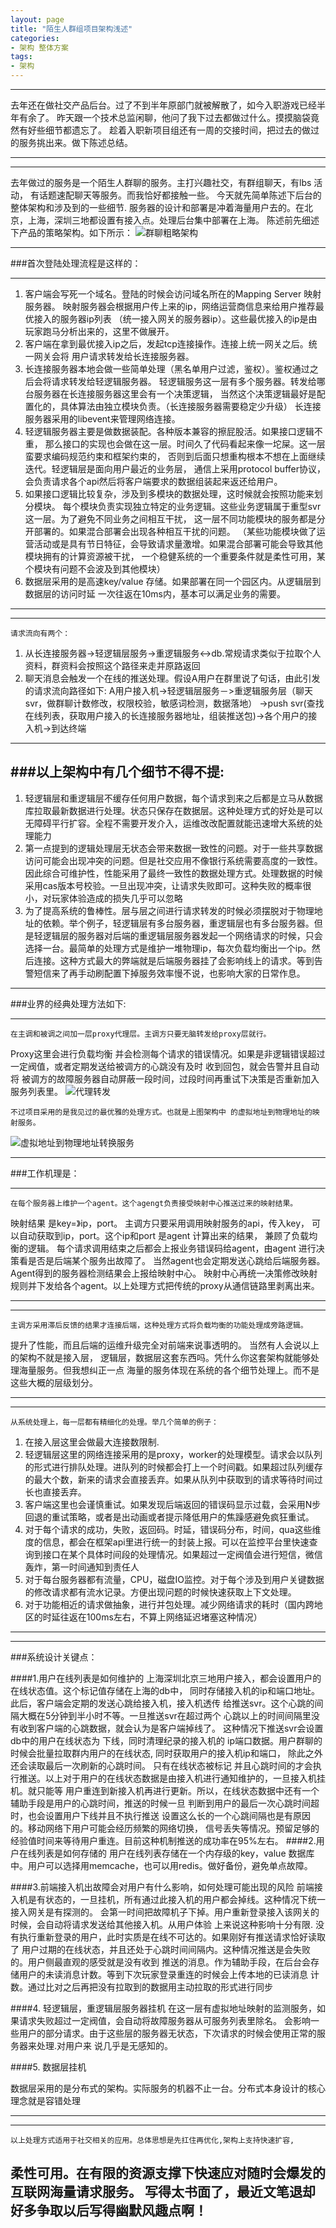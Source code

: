 ```yaml
---
layout: page
title: "陌生人群组项目架构浅述"
categories:
- 架构 整体方案 
tags:
- 架构
---
```




----

   去年还在做社交产品后台。过了不到半年原部门就被解散了，如今入职游戏已经半年有余了。
昨天跟一个技术总监闲聊，他问了我下过去都做过什么。摸摸脑袋竟然有好些细节都遗忘了。
趁着入职新项目组还有一周的交接时间，把过去的做过的服务挑出来。做下陈述总结。


----

----
   去年做过的服务是一个陌生人群聊的服务。主打兴趣社交，有群组聊天，有lbs 活动，
有话题速配聊天等服务。而我恰好都接触一些。 今天就先简单陈述下后台的整体架构和涉及到的一些细节.
服务器的设计和部署是冲着海量用户去的。在北京，上海，深圳三地都设置有接入点。处理后台集中部署在上海。
陈述前先细述下产品的策略架构。如下所示：
![群聊粗略架构](http://7xp7tl.com1.z0.glb.clouddn.com/微群组服务器大略架构.png)


----




###首次登陆处理流程是这样的：

----
1.  客户端会写死一个域名。登陆的时候会访问域名所在的Mapping Server 映射服务器。
映射服务器会根据用户传上来的ip，网络运营商信息来给用户推荐最优接入的服务器ip列表
（统一接入网关的服务器ip）。这些最优接入的ip是由玩家跑马分析出来的，这里不做展开。
2. 客户端在拿到最优接入ip之后，发起tcp连接操作。连接上统一网关之后。统一网关会将
用户请求转发给长连接服务器。  
3. 长连接服务器本地会做一些简单处理（黑名单用户过滤，鉴权）。鉴权通过之后会将请求转发给轻逻辑服务器。
轻逻辑服务这一层有多个服务器。转发给哪台服务器在长连接服务器这里会有一个决策逻辑，
当然这个决策逻辑最好是配置化的，具体算法由独立模块负责。（长连接服务器需要稳定少升级）
长连接服务器采用的libevent来管理网络连接。
4. 轻逻辑服务器主要是做数据装配。各种版本兼容的擦屁股活。如果接口逻辑不重，
那么接口的实现也会做在这一层。时间久了代码看起来像一坨屎。这一层蛮要求编码规范约束和框架约束的，
否则到后面只想重构根本不想在上面继续迭代。轻逻辑层是面向用户最近的业务层，
通信上采用protocol  buffer协议，会负责请求各个api然后将客户端要求的数据组装起来返还给用户。
5. 如果接口逻辑比较复杂，涉及到多模块的数据处理，这时候就会按照功能来划分模块。
每个模块负责实现独立特定的业务逻辑。这些业务逻辑属于重型svr这一层。为了避免不同业务之间相互干扰，
这一层不同功能模块的服务都是分开部署的。如果混合部署会出现各种相互干扰的问题。
（某些功能模块做了运营活动或是具有节日特征，会导致请求量激增。如果混合部署可能会导致其他模块拥有的计算资源被干扰，
一个稳健系统的一个重要条件就是柔性可用，某个模块有问题不会波及到其他模块）
6. 数据层采用的是高速key/value 存储。如果部署在同一个园区内。从逻辑层到数据层的访问时延 一次往返在10ms内，基本可以满足业务的需要。

----


----
    请求流向有两个：
1. 从长连接服务器->轻逻辑层服务->重逻辑服务<->db.常规请求类似于拉取个人资料，群资料会按照这个路径来走并原路返回
2. 聊天消息会触发一个在线的推送处理。假设A用户在群里说了句话，由此引发的请求流向路径如下:
   A用户接入机->轻逻辑层服务－>重逻辑服务层（聊天svr，做群聊计数修改，权限校验，敏感词检测，数据落地） 
   ->push  svr(查找在线列表，获取用户接入的长连接服务器地址，组装推送包)->各个用户的接入机->到达终端

----


###以上架构中有几个细节不得不提:
----
1. 轻逻辑层和重逻辑层不缓存任何用户数据，每个请求到来之后都是立马从数据库拉取最新数据进行处理。状态只保存在数据层。这种处理方式的好处是可以无障碍平行扩容。全程不需要开发介入，运维改改配置就能迅速增大系统的处理能力
2. 第一点提到的逻辑处理层无状态会带来数据一致性的问题。对于一些共享数据访问可能会出现冲突的问题。但是社交应用不像银行系统需要高度的一致性。因此综合可维护性，性能采用了最终一致性的数据处理方式。处理数据的时候采用cas版本号校验。一旦出现冲突，让请求失败即可。这种失败的概率很小，对玩家体验造成的损失几乎可以忽略
3. 为了提高系统的鲁棒性。层与层之间进行请求转发的时候必须摆脱对于物理地址的依赖。举个例子，轻逻辑层有多台服务器，重逻辑层也有多台服务器。但是轻逻辑层的服务器对后端的重逻辑层服务器发起一个网络请求的时候，只会选择一台。最简单的处理方式是维护一堆物理ip，每次负载均衡出一个ip。然后连接。这种方式最大的弊端就是后端服务器挂了会影响线上的请求。等到告警短信来了再手动刷配置下掉服务效率慢不说，也影响大家的日常作息。
 

----

###业界的经典处理方法如下:


----
    在主调和被调之间加一层proxy代理层。主调方只要无脑转发给proxy层就行。
Proxy这里会进行负载均衡 并会检测每个请求的错误情况。如果是非逻辑错误超过
一定阀值，或者定期发送给被调方的心跳没有及时 收到回包，就会告警并且自动将
被调方的故障服务器自动屏蔽一段时间，过段时间再重试下决策是否重新加入服务列表里。
![代理转发](http://7xp7tl.com1.z0.glb.clouddn.com/proxy.PNG)

    不过项目采用的是我见过的最优雅的处理方式。也就是上图架构中 的虚拟地址到物理地址的映射服务。
![虚拟地址到物理地址转换服务](http://7xp7tl.com1.z0.glb.clouddn.com/L.PNG)

----



###工作机理是：

----
    在每个服务器上维护一个agent。这个agengt负责接受映射中心推送过来的映射结果。
映射结果 是key=》ip，port。 主调方只要采用调用映射服务的api，传入key，
可以自动获取到ip，port。这个ip和port 是agent 计算出来的结果， 兼顾了负载均衡的逻辑。
每个请求调用结束之后都会上报业务错误码给agent，由agent 进行决策看是否是后端某个服务出故障了。
当然agent也会定期发送心跳给后端服务器。Agent得到的服务器检测结果会上报给映射中心。
映射中心再统一决策修改映射规则并下发给各个agent。以上处理方式把传统的proxy从通信链路里剥离出来。

----



----
    主调方采用滞后反馈的结果才连接后端，这种处理方式将负载均衡的功能处理成旁路逻辑。
提升了性能，而且后端的运维升级完全对前端来说事透明的。 当然有人会说以上的架构不就是接入层，
逻辑层，数据层这套东西吗。凭什么你这套架构就能够处理海量服务。但我想纠正一点
海量的服务体现在系统的各个细节处理上。而不是这些大概的层级划分。

----


----
    从系统处理上，每一层都有精细化的处理。举几个简单的例子：
1. 在接入层这里会做最大连接数限制.
2. 轻逻辑层这里的网络连接采用的是proxy，worker的处理模型。请求会以队列的形式进行排队处理。进队列的时候都会打上一个时间戳。如果超过队列缓存的最大个数，新来的请求会直接丢弃。如果从队列中获取到的请求等待时间过长也直接丢弃。
3. 客户端这里也会谨慎重试。如果发现后端返回的错误码显示过载，会采用N步回退的重试策略，或者是出动画或者提示降低用户的焦躁感避免疯狂重试。
4. 对于每个请求的成功，失败，返回码。时延，错误码分布，时间，qua这些维度的信息，都会在框架api里进行统一的封装上报。可以在监控平台里快速查询到接口在某个具体时间段的处理情况。如果超过一定阀值会进行短信，微信轰炸，第一时间通知到责任人
5. 对于每台服务器都有流量，CPU，磁盘IO监控。对于每个涉及到用户关键数据的修改请求都有流水记录。方便出现问题的时候快速获取上下文处理。
6. 对于功能相近的请求做抽象，进行并包处理。减少网络请求的耗时（国内跨地区的时延往返在100ms左右，不算上网络延迟堵塞这种情况）
----


----
###系统设计关键点：

####1.用户在线列表是如何维护的
上海深圳北京三地用户接入，都会设置用户的在线状态值。这个标记值存储在上海的db中，
同时存储接入机的ip和端口地址。此后，客户端会定期的发送心跳给接入机，接入机透传
给推送svr。这个心跳的间隔大概在5分钟到半小时不等。一旦推送svr在超过两个
心跳以上的时间间隔里没有收到客户端的心跳数据，就会认为是客户端掉线了。
这种情况下推送svr会设置db中的用户在线状态为 下线，同时清理纪录的接入机的
ip端口数据。用户群聊的时候会批量拉取群内用户的在线状态, 同时获取用户的接入机ip和端口，
除此之外还会读取最后一次刷新的心跳时间。 只有在线状态被标记
并且心跳时间的才会执行推送。以上对于用户的在线状态数据是由接入机进行通知维护的，一旦接入机挂机。就只能等
用户重连到新接入机再进行更新。所以，在线状态数据中还有一个辅助手段是用户的心跳时间，推送的时候一旦
判断到用户的最后一次心跳时间超时，也会设置用户下线并且不执行推送
设置这么长的一个心跳间隔也是有原因的。移动网络下用户可能会经历频繁的网络切换，
信号丢失等情况。预留足够的经验值时间来等待用户重连。目前这种机制推送的成功率在95%左右。
####2.用户在线列表是如何存储的
用户在线列表存储在一个内存级的key，value 数据库中。用户可以选择用memcache，也可以用redis。做好备份，避免单点故障。

####3.前端接入机出故障会对用户有什么影响，如何处理可能出现的风险
前端接入机是有状态的，一旦挂机，所有通过此接入机的用户都会掉线。这种情况下统一接入网关是有探测的。
会第一时间把故障机子下掉。用户重新登录接入该网关的时候，会自动将请求发送给其他接入机。从用户体验
上来说这种影响十分有限. 没有执行重新登录的用户，此时实质是在线不可达的。如果刚好有推送请求恰好读取了
用户过期的在线状态，并且还处于心跳时间间隔内。这种情况推送是会失败的。用户侧最直观的感受就是没有收到
推送的消息。作为辅助手段，在后台会存储用户的未读消息计数。等到下次玩家登录重连的时候会上传本地的已读消息
计数。通过比对之后再把没有拉取到的数据用主动拉取的形式进行同步

####4. 轻逻辑层，重逻辑层服务器挂机
在这一层有虚拟地址映射的监测服务，如果请求失败超过一定阀值，会自动将故障服务器从可服务列表里除名。
会影响一些用户的部分请求。由于这些层的服务器无状态，下次请求的时候会使用正常的服务器来处理.对用户来
说几乎是无感知的。

####5. 数据层挂机

数据层采用的是分布式的架构。实际服务的机器不止一台。分布式本身设计的核心理念就是容错处理 



----
----

    以上处理方式适用于社交相关的应用。总体思想是先扛住再优化,架构上支持快速扩容,
柔性可用。在有限的资源支撑下快速应对随时会爆发的互联网海量请求服务。
    写得太书面了，最近文笔退却好多争取以后写得幽默风趣点啊！
----

